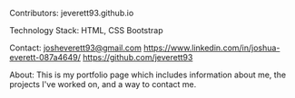 Contributors: jeverett93.github.io

Technology Stack: HTML, CSS Bootstrap

Contact: 
josheverett93@gmail.com
https://www.linkedin.com/in/joshua-everett-087a4649/
https://github.com/jeverett93

About: This is my portfolio page which includes information about me, the projects I've worked on, and a way to contact me.
